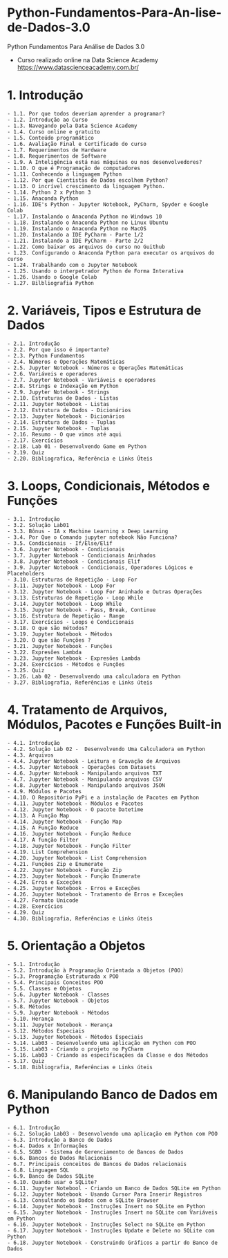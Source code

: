 # Python-Fundamentos-Para-An-lise-de-Dados-3.0
Python Fundamentos Para Análise de Dados 3.0
- Curso realizado online na Data Science Academy https://www.datascienceacademy.com.br/

# 1. Introdução
    - 1.1. Por que todos deveriam aprender a programar?
    - 1.2. Introdução ao Curso
    - 1.3. Navegando pela Data Science Academy
    - 1.4. Curso online e gratuito
    - 1.5. Conteúdo programático
    - 1.6. Avaliação Final e Certificado do curso
    - 1.7. Requerimentos de Hardware
    - 1.8. Requerimentos de Software
    - 1.9. A Inteligência está nas máquinas ou nos desenvolvedores?
    - 1.10. O que é Programação de computadores
    - 1.11. Conhecendo a linguagem Python
    - 1.12. Por que Cientistas de Dados escolhem Python?
    - 1.13. O incrível crescimento da linguagem Python.
    - 1.14. Python 2 x Python 3
    - 1.15. Anaconda Python
    - 1.16. IDE's Python - Jupyter Notebook, PyCharm, Spyder e Google Colab
    - 1.17. Instalando o Anaconda Python no Windows 10
    - 1.18. Instalando o Anaconda Python no Linux Ubuntu
    - 1.19. Instalando o Anaconda Python no MacOS
    - 1.20. Instalando a IDE PyCharm - Parte 1/2
    - 1.21. Instalando a IDE PyCharm - Parte 2/2
    - 1.22. Como baixar os arquivos do curso no Guithub
    - 1.23. Configurando o Anaconda Python para executar os arquivos do curso
    - 1.24. Trabalhando com o Jupyter Notebook
    - 1.25. Usando o interpetrador Python de Forma Interativa
    - 1.26. Usando o Google Colab
    - 1.27. Bilbliografia Python

# 2. Variáveis, Tipos e Estrutura de Dados
    - 2.1. Introdução
    - 2.2. Por que isso é importante?
    - 2.3. Python Fundamentos
    - 2.4. Números e Operações Matemáticas
    - 2.5. Jupyter Notebook - Números e Operações Matemáticas
    - 2.6. Variáveis e operadores
    - 2.7. Jupyter Notebook - Variáveis e operadores
    - 2.8. Strings e Indexação em Python
    - 2.9. Jupyter Notebook - Strings
    - 2.10. Estruturas de Dados - Listas
    - 2.11. Jupyter Notebook - Listas
    - 2.12. Estrutura de Dados - Dicionários
    - 2.13. Jupyter Notebook - Dicionários
    - 2.14. Estrutura de Dados - Tuplas
    - 2.15. Jupyter Notebook - Tuplas
    - 2.16. Resumo - O que vimos até aqui
    - 2.17. Exercícios
    - 2.18. Lab 01 - Desenvolvendo Game em Python
    - 2.19. Quiz
    - 2.20. Bibliografica, Referência e Links Úteis

# 3. Loops, Condicionais, Métodos e Funções
    - 3.1. Introdução
    - 3.2. Solução Lab01
    - 3.3. Bônus - IA x Machine Learning x Deep Learning
    - 3.4. Por Que o Comando jupyter notebook Não Funciona?
    - 3.5. Condicionais - If/Else/Elif
    - 3.6. Jupyter Notebook - Condicionais
    - 3.7. Jupyter Notebook - Condicionais Aninhados
    - 3.8. Jupyter Notebook - Condicionais Elif
    - 3.9. Jupyter Notebook - Condicionais, Operadores Lógicos e Placeholders
    - 3.10. Estruturas de Repetição - Loop For
    - 3.11. Jupyter Notebook - Loop For
    - 3.12. Jupyter Notebook - Loop For Aninhado e Outras Operações
    - 3.13. Estruturas de Repetição - Loop While
    - 3.14. Jupyter Notebook - Loop While
    - 3.15. Jupyter Notebook - Pass, Break, Continue
    - 3.16. Estrutura de Repetição - Range
    - 3.17. Exercícios - Loops e Condicionais
    - 3.18. O que são métodos?
    - 3.19. Jupyter Notebook - Métodos
    - 3.20. O que são Funções ?
    - 3.21. Jupyter Notebook - Funções
    - 3.22. Expresões Lambda
    - 3.23. Jupyter Notebook - Expresões Lambda
    - 3.24. Exercícios - Métodos e Funções
    - 3.25. Quiz
    - 3.26. Lab 02 - Desenvolvendo uma calculadora em Python
    - 3.27. Bibliografia, Referências e Links úteis

# 4. Tratamento de Arquivos, Módulos, Pacotes e Funções Built-in
    - 4.1. Introdução
    - 4.2. Solução Lab 02 -  Desenvolvendo Uma Calculadora em Python
    - 4.3. Arquivos
    - 4.4. Jupyter Notebook - Leitura e Gravação de Arquivos
    - 4.5. Jupyter Notebook - Operações com Datasets
    - 4.6. Jupyter Notebook - Manipulando arquivos TXT
    - 4.7. Jupyter Notebook - Manipulando arquivos CSV
    - 4.8. Jupyter Notebook - Manipulando arquivos JSON
    - 4.9. Módulos e Pacotes
    - 4.10. O Repositório PyPi e a instalação de Pacotes em Python
    - 4.11. Jupyter Notebook - Módulos e Pacotes
    - 4.12. Jupyter Notebook - O pacote Datetime
    - 4.13. A Função Map
    - 4.14. Jupyter Notebook - Função Map
    - 4.15. A Função Reduce
    - 4.16. Jupyter Notebook - Função Reduce
    - 4.17. A função Filter
    - 4.18. Jupyter Notebook - Função Filter
    - 4.19. List Comprehension
    - 4.20. Jupyter Notebook - List Comprehension
    - 4.21. Funções Zip e Enumerate
    - 4.22. Jupyter Notebook - Função Zip
    - 4.23. Jupyter Notebook - Função Enumerate
    - 4.24. Erros e Exceções
    - 4.25. Jupyter Notebook - Erros e Exceções
    - 4.26. Jupyter Notebook - Tratamento de Erros e Exceções
    - 4.27. Formato Unicode
    - 4.28. Exercícios
    - 4.29. Quiz
    - 4.30. Bibliografia, Referências e Links úteis

# 5. Orientação a Objetos
    - 5.1. Introdução
    - 5.2. Introdução à Programação Orientada a Objetos (POO)
    - 5.3. Programação Estruturada x POO
    - 5.4. Principais Conceitos POO
    - 5.5. Classes e Objetos
    - 5.6. Jupyter Notebook - Classes
    - 5.7. Jupyter Notebook - Objetos
    - 5.8. Métodos
    - 5.9. Jupyter Notebook - Métodos
    - 5.10. Herança
    - 5.11. Jupyter Notebook - Herança
    - 5.12. Métodos Especiais
    - 5.13. Jupyter Notebook - Métodos Especiais
    - 5.14. Lab03 - Desenvolvendo uma aplicação em Python com POO
    - 5.15. Lab03 - Criando o projeto no PyCharm
    - 5.16. Lab03 - Criando as especificações da Classe e dos Métodos
    - 5.17. Quiz
    - 5.18. Bibliografia, Referências e Links úteis

# 6. Manipulando Banco de Dados em Python
    - 6.1. Introdução
    - 6.2. Solução Lab03 - Desenvolvendo uma aplicação em Python com POO
    - 6.3. Introdução a Banco de Dados
    - 6.4. Dados x Informações
    - 6.5. SGBD - Sistema de Gerenciamento de Bancos de Dados
    - 6.6. Bancos de Dados Relacionais
    - 6.7. Principais conceitos de Bancos de Dados relacionais
    - 6.8. Linguagem SQL
    - 6.9. Banco de Dados SQLite
    - 6.10. Quando usar o SQLite?
    - 6.11. Jupyter Notebool - Criando um Banco de Dados SQLite em Python
    - 6.12. Jupyter Notebook - Usando Cursor Para Inserir Registros
    - 6.13. Consultando os Dados com o SQLite Browser
    - 6.14. Jupyter Notebook - Instruções Insert no SQLite em Python
    - 6.15. Jupyter Notebook - Instruções Insert no SQLite com Variáveis em Python
    - 6.16. Jupyter Notebook - Instruções Select no SQLite em Python
    - 6.17. Jupyter Notebook - Instruções Update e Delete no SQLite com Python
    - 6.18. Jupyter Notebook - Construindo Gráficos a partir do Banco de Dados

